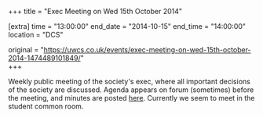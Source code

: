 +++
title = "Exec Meeting on Wed 15th October 2014"

[extra]
time = "13:00:00"
end_date = "2014-10-15"
end_time = "14:00:00"
location = "DCS"

original = "https://uwcs.co.uk/events/exec-meeting-on-wed-15th-october-2014-1474489101849/"    
+++

Weekly public meeting of the society's exec, where all important decisions of the society are discussed. Agenda appears on forum (sometimes) before the meeting, and minutes are posted [here](https://uwcs.co.uk/minutes/1/). Currently we seem to meet in the student common room.

